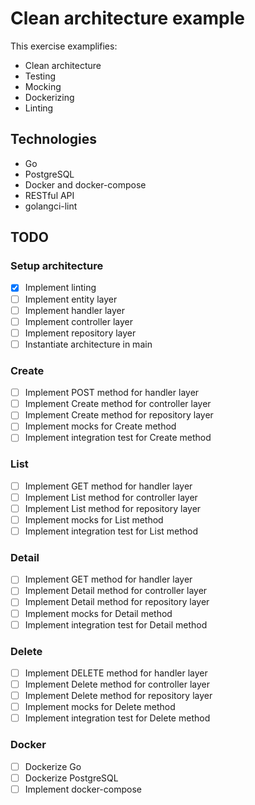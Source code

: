 # Clean architecture example

This exercise examplifies:

- Clean architecture
- Testing
- Mocking
- Dockerizing
- Linting

## Technologies

- Go
- PostgreSQL
- Docker and docker-compose
- RESTful API
- golangci-lint

## TODO

### Setup architecture

- [X] Implement linting
- [ ] Implement entity layer
- [ ] Implement handler layer
- [ ] Implement controller layer
- [ ] Implement repository layer
- [ ] Instantiate architecture in main

### Create

- [ ] Implement POST method for handler layer
- [ ] Implement Create method for controller layer
- [ ] Implement Create method for repository layer
- [ ] Implement mocks for Create method
- [ ] Implement integration test for Create method

### List

- [ ] Implement GET method for handler layer
- [ ] Implement List method for controller layer
- [ ] Implement List method for repository layer
- [ ] Implement mocks for List method
- [ ] Implement integration test for List method

### Detail

- [ ] Implement GET method for handler layer
- [ ] Implement Detail method for controller layer
- [ ] Implement Detail method for repository layer
- [ ] Implement mocks for Detail method
- [ ] Implement integration test for Detail method

### Delete

- [ ] Implement DELETE method for handler layer
- [ ] Implement Delete method for controller layer
- [ ] Implement Delete method for repository layer
- [ ] Implement mocks for Delete method
- [ ] Implement integration test for Delete method

### Docker

- [ ] Dockerize Go
- [ ] Dockerize PostgreSQL
- [ ] Implement docker-compose